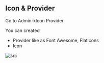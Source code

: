## Icon & Provider

Go to Admin->Icon Provider

You can created

- Provider like as Font Awesome, Flaticons
- Icon

![src](/assets/lms/icon-provider.png)
